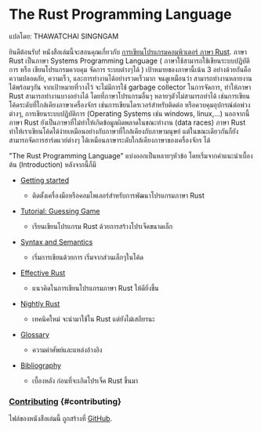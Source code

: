 # The Rust Programming Language

แปลโดย:  THAWATCHAI SINGNGAM



ยินดีต้อนรับ! หนังสือเล่มนี้จะสอนคุณเกี่ยวกับ [การเขียนโปรแกรมคอมพิวเตอร์ ภาษา Rust](https://www.rust-lang.org). ภาษา Rust เป็นภาษา Systems Programming Language \( ภาษาใช้สามารถใช้เขียนระบบปฏิบัติการ หรือ เขียนโปรแกรมควบคุม จัดการ ระบบต่างๆได้ \)  เป้าหมายของภาษานี้เน้น 3 อย่างด้วยกันคือ ความปลอดภัย, ความเร็ว, และการทำงานได้อย่างรวดเร็วมาก จนดูเหมือนว่า สามารถทำงานหลายงานได้พร้อมๆกัน จากเป้าหมายที่วางไว้ จะไม่มีการใช้ garbage collector ในการจัดการ,  ทำให้ภาษา Rust สามารถทำงานบางอย่างได้ โดยที่ภาษาโปรแกรมอื่นๆ หลายๆตัวไม่สามารถทำได้ เช่นการเขียนโค้ดระดับที่ใกล้เคียงภาษาเครื่องจักร เช่นการเขียนไดรเวอร์สำหรับติดต่อ หรือควบคุมอุปกรณ์ต่อพ่วงต่างๆ, การเขียนระบบปฏิบัติการ \(Operating Systems เช่น windows, linux,...\)  นอกจากนี้ ภาษา Rust ยังเป็นภาษาที่ไม่ทำให้เกิดข้อมูลผิดพลาดในขณะทำงาน \(data races\)  ภาษา Rust ทำให้เราเขียนโค้ดได้ง่ายเหมือนอย่างกับภาษาที่ใกล้เคียงกับภาษามนุษย์ แต่ในขณะเดียวกันก็ยังสามารถจัดการฮาร์ดแวย์ต่างๆ ได้เหมือนภาษาระดับใกล้เคียงภาษาของเครื่องจักร ได้

"The Rust Programming Language" แบ่งออกเป็นหลายๆหัวข้อ โดยเริ่มจากคำแนะนำเบื้องต้น \(Introduction\) หลังจากนี้ก็มี

* [Getting started](https://doc.rust-lang.org/book/getting-started.html) 

  * ติดตั้งเครื่องมือหรือคอมไพเลอร์สำหรับการพัฒนาโปรแกรมภาษา Rust

* [Tutorial: Guessing Game](https://doc.rust-lang.org/book/guessing-game.html) 

  * เรียนเขียนโปรแกรม Rust ด้วยการสร้างโปรเจ็คขนาดเล็ก

* [Syntax and Semantics](https://doc.rust-lang.org/book/syntax-and-semantics.html) 

  * เริ่มการเขียนด้วยการ เริ่มจากส่วนเล็กๆในโค้ด

* [Effective Rust](https://doc.rust-lang.org/book/effective-rust.html)
  * แนวคิดในการเขียนโปรแกรมภาษา Rust ให้ดียิ่งขึ้น
* [Nightly Rust](https://doc.rust-lang.org/book/nightly-rust.html)
  * เทคนิคใหม่ จะนำมาใช้ใน Rust แต่ยังไม่เสถียรนะ
* [Glossary](https://doc.rust-lang.org/book/glossary.html)
  * ความคำศัพย์และแหล่งอ้างอิง
* [Bibliography](https://doc.rust-lang.org/book/bibliography.html)
  * เบื้องหลัง ก่อนที่จะเกิดโปรเจ็ค Rust ขึ้นมา

### [Contributing](https://doc.rust-lang.org/book/README.html#contributing) {#contributing}

ไฟล์ของหนังสือเล่มนี้ ถูกสร้างที่ [GitHub](https://github.com/rust-lang/rust/tree/master/src/doc/book).


